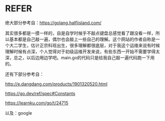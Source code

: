 # REFER

绝大部分参考自：https://golang.halfiisland.com/

其实很多都是一摸一样的，自是自学时候手不敲点键盘总感觉看了跟没看一样，所以基本都是自己敲一遍，偶尔也会敲上一些自己的理解。这个网站的作者自称是一个大二学生，估计正宗科班出生，很多理解都很底层，对于我这个运维来说有时候理解时候有点深，个人觉得对于初级运维开发来说，有些东西一开始不需要学得太深，总之，以后边用边学吧。main.go的代码只是给我自己敲一遍代码跑一下用的。

还有下部分参考自：

http://e.dangdang.com/products/1901320520.html

https://go.dev/ref/spec#Constants

https://learnku.com/go/t/24715

以及：google